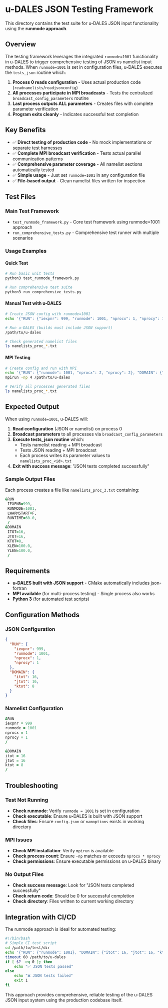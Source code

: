 # u-DALES JSON Testing Framework

This directory contains the test suite for u-DALES JSON input functionality using the **runmode approach**.

## Overview

The testing framework leverages the integrated `runmode=1001` functionality in u-DALES to trigger comprehensive testing of JSON vs namelist input methods. When `runmode=1001` is set in configuration files, u-DALES executes the `tests_json` routine which:

1. **Process 0 reads configuration** - Uses actual production code (`readnamelists`/`readjsonconfig`)
2. **All processes participate in MPI broadcasts** - Tests the centralized `broadcast_config_parameters` routine  
3. **Last process outputs ALL parameters** - Creates files with complete parameter verification
4. **Program exits cleanly** - Indicates successful test completion

## Key Benefits

- ✅ **Direct testing of production code** - No mock implementations or separate test harnesses
- ✅ **Complete MPI broadcast verification** - Tests actual parallel communication patterns
- ✅ **Comprehensive parameter coverage** - All namelist sections automatically tested
- ✅ **Simple usage** - Just set `runmode=1001` in any configuration file
- ✅ **File-based output** - Clean namelist files written for inspection

## Test Files

### Main Test Framework
- `test_runmode_framework.py` - Core test framework using runmode=1001 approach
- `run_comprehensive_tests.py` - Comprehensive test runner with multiple scenarios

### Usage Examples

#### Quick Test
```bash
# Run basic unit tests
python3 test_runmode_framework.py

# Run comprehensive test suite  
python3 run_comprehensive_tests.py
```

#### Manual Test with u-DALES
```bash
# Create JSON config with runmode=1001
echo '{"RUN": {"iexpnr": 999, "runmode": 1001, "nprocx": 1, "nprocy": 1}, "DOMAIN": {"itot": 16, "jtot": 16, "ktot": 8}}' > config.json

# Run u-DALES (builds must include JSON support)
/path/to/u-dales

# Check generated namelist files
ls namelists_proc_*.txt
```

#### MPI Testing
```bash
# Create config and run with MPI
echo '{"RUN": {"runmode": 1001, "nprocx": 2, "nprocy": 2}, "DOMAIN": {"itot": 32, "jtot": 32, "ktot": 16}}' > config.json
mpirun -np 4 /path/to/u-dales

# Verify all processes generated files
ls namelists_proc_*.txt
```

## Expected Output

When using `runmode=1001`, u-DALES will:

1. **Read configuration** (JSON or namelist) on process 0
2. **Broadcast parameters** to all processes via `broadcast_config_parameters`
3. **Execute tests_json routine** which:
   - Tests namelist reading + MPI broadcast
   - Tests JSON reading + MPI broadcast  
   - Each process writes its parameter values to `namelists_proc_<id>.txt`
4. **Exit with success message**: "JSON tests completed successfully"

### Sample Output Files

Each process creates a file like `namelists_proc_3.txt` containing:
```fortran
&RUN
 IEXPNR=999,
 RUNMODE=1001,
 LWARMSTART=F,
 RUNTIME=60.0,
 /
&DOMAIN
 ITOT=16,
 JTOT=16,
 KTOT=8,
 XLEN=100.0,
 YLEN=100.0,
 /
```

## Requirements

- **u-DALES built with JSON support** - CMake automatically includes json-fortran
- **MPI available** (for multi-process testing) - Single process also works
- **Python 3** (for automated test scripts)

## Configuration Methods

### JSON Configuration
```json
{
  "RUN": {
    "iexpnr": 999,
    "runmode": 1001,
    "nprocx": 1,
    "nprocy": 1
  },
  "DOMAIN": {
    "itot": 16,
    "jtot": 16,
    "ktot": 8
  }
}
```

### Namelist Configuration
```fortran
&RUN
iexpnr = 999
runmode = 1001
nprocx = 1
nprocy = 1
/

&DOMAIN
itot = 16
jtot = 16
ktot = 8
/
```

## Troubleshooting

### Test Not Running
- **Check runmode**: Verify `runmode = 1001` is set in configuration
- **Check executable**: Ensure u-DALES is built with JSON support
- **Check files**: Ensure `config.json` or `namoptions` exists in working directory

### MPI Issues
- **Check MPI installation**: Verify `mpirun` is available
- **Check process count**: Ensure `-np` matches or exceeds `nprocx * nprocy`
- **Check permissions**: Ensure executable permissions on u-DALES binary

### No Output Files
- **Check success message**: Look for "JSON tests completed successfully"
- **Check return code**: Should be 0 for successful completion
- **Check directory**: Files written to current working directory

## Integration with CI/CD

The runmode approach is ideal for automated testing:

```bash
#!/bin/bash
# Simple CI test script
cd /path/to/test/dir
echo '{"RUN": {"runmode": 1001}, "DOMAIN": {"itot": 16, "jtot": 16, "ktot": 8}}' > config.json
timeout 60 /path/to/u-dales
if [ $? -eq 0 ]; then
    echo "✅ JSON tests passed"
else
    echo "❌ JSON tests failed"
    exit 1
fi
```

This approach provides comprehensive, reliable testing of the u-DALES JSON input system using the production codebase itself.